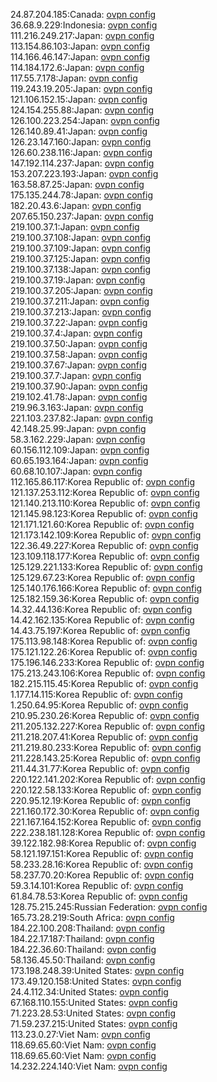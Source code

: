 24.87.204.185:Canada: [ovpn config](vpn/24_87_204_185.ovpn)  
36.68.9.229:Indonesia: [ovpn config](vpn/36_68_9_229.ovpn)  
111.216.249.217:Japan: [ovpn config](vpn/111_216_249_217.ovpn)  
113.154.86.103:Japan: [ovpn config](vpn/113_154_86_103.ovpn)  
114.166.46.147:Japan: [ovpn config](vpn/114_166_46_147.ovpn)  
114.184.172.6:Japan: [ovpn config](vpn/114_184_172_6.ovpn)  
117.55.7.178:Japan: [ovpn config](vpn/117_55_7_178.ovpn)  
119.243.19.205:Japan: [ovpn config](vpn/119_243_19_205.ovpn)  
121.106.152.15:Japan: [ovpn config](vpn/121_106_152_15.ovpn)  
124.154.255.88:Japan: [ovpn config](vpn/124_154_255_88.ovpn)  
126.100.223.254:Japan: [ovpn config](vpn/126_100_223_254.ovpn)  
126.140.89.41:Japan: [ovpn config](vpn/126_140_89_41.ovpn)  
126.23.147.160:Japan: [ovpn config](vpn/126_23_147_160.ovpn)  
126.60.238.116:Japan: [ovpn config](vpn/126_60_238_116.ovpn)  
147.192.114.237:Japan: [ovpn config](vpn/147_192_114_237.ovpn)  
153.207.223.193:Japan: [ovpn config](vpn/153_207_223_193.ovpn)  
163.58.87.25:Japan: [ovpn config](vpn/163_58_87_25.ovpn)  
175.135.244.78:Japan: [ovpn config](vpn/175_135_244_78.ovpn)  
182.20.43.6:Japan: [ovpn config](vpn/182_20_43_6.ovpn)  
207.65.150.237:Japan: [ovpn config](vpn/207_65_150_237.ovpn)  
219.100.37.1:Japan: [ovpn config](vpn/219_100_37_1.ovpn)  
219.100.37.108:Japan: [ovpn config](vpn/219_100_37_108.ovpn)  
219.100.37.109:Japan: [ovpn config](vpn/219_100_37_109.ovpn)  
219.100.37.125:Japan: [ovpn config](vpn/219_100_37_125.ovpn)  
219.100.37.138:Japan: [ovpn config](vpn/219_100_37_138.ovpn)  
219.100.37.19:Japan: [ovpn config](vpn/219_100_37_19.ovpn)  
219.100.37.205:Japan: [ovpn config](vpn/219_100_37_205.ovpn)  
219.100.37.211:Japan: [ovpn config](vpn/219_100_37_211.ovpn)  
219.100.37.213:Japan: [ovpn config](vpn/219_100_37_213.ovpn)  
219.100.37.22:Japan: [ovpn config](vpn/219_100_37_22.ovpn)  
219.100.37.4:Japan: [ovpn config](vpn/219_100_37_4.ovpn)  
219.100.37.50:Japan: [ovpn config](vpn/219_100_37_50.ovpn)  
219.100.37.58:Japan: [ovpn config](vpn/219_100_37_58.ovpn)  
219.100.37.67:Japan: [ovpn config](vpn/219_100_37_67.ovpn)  
219.100.37.7:Japan: [ovpn config](vpn/219_100_37_7.ovpn)  
219.100.37.90:Japan: [ovpn config](vpn/219_100_37_90.ovpn)  
219.102.41.78:Japan: [ovpn config](vpn/219_102_41_78.ovpn)  
219.96.3.163:Japan: [ovpn config](vpn/219_96_3_163.ovpn)  
221.103.237.82:Japan: [ovpn config](vpn/221_103_237_82.ovpn)  
42.148.25.99:Japan: [ovpn config](vpn/42_148_25_99.ovpn)  
58.3.162.229:Japan: [ovpn config](vpn/58_3_162_229.ovpn)  
60.156.112.109:Japan: [ovpn config](vpn/60_156_112_109.ovpn)  
60.65.193.164:Japan: [ovpn config](vpn/60_65_193_164.ovpn)  
60.68.10.107:Japan: [ovpn config](vpn/60_68_10_107.ovpn)  
112.165.86.117:Korea Republic of: [ovpn config](vpn/112_165_86_117.ovpn)  
121.137.253.112:Korea Republic of: [ovpn config](vpn/121_137_253_112.ovpn)  
121.140.213.110:Korea Republic of: [ovpn config](vpn/121_140_213_110.ovpn)  
121.145.98.123:Korea Republic of: [ovpn config](vpn/121_145_98_123.ovpn)  
121.171.121.60:Korea Republic of: [ovpn config](vpn/121_171_121_60.ovpn)  
121.173.142.109:Korea Republic of: [ovpn config](vpn/121_173_142_109.ovpn)  
122.36.49.227:Korea Republic of: [ovpn config](vpn/122_36_49_227.ovpn)  
123.109.118.177:Korea Republic of: [ovpn config](vpn/123_109_118_177.ovpn)  
125.129.221.133:Korea Republic of: [ovpn config](vpn/125_129_221_133.ovpn)  
125.129.67.23:Korea Republic of: [ovpn config](vpn/125_129_67_23.ovpn)  
125.140.176.166:Korea Republic of: [ovpn config](vpn/125_140_176_166.ovpn)  
125.182.159.36:Korea Republic of: [ovpn config](vpn/125_182_159_36.ovpn)  
14.32.44.136:Korea Republic of: [ovpn config](vpn/14_32_44_136.ovpn)  
14.42.162.135:Korea Republic of: [ovpn config](vpn/14_42_162_135.ovpn)  
14.43.75.197:Korea Republic of: [ovpn config](vpn/14_43_75_197.ovpn)  
175.113.98.148:Korea Republic of: [ovpn config](vpn/175_113_98_148.ovpn)  
175.121.122.26:Korea Republic of: [ovpn config](vpn/175_121_122_26.ovpn)  
175.196.146.233:Korea Republic of: [ovpn config](vpn/175_196_146_233.ovpn)  
175.213.243.106:Korea Republic of: [ovpn config](vpn/175_213_243_106.ovpn)  
182.215.115.45:Korea Republic of: [ovpn config](vpn/182_215_115_45.ovpn)  
1.177.14.115:Korea Republic of: [ovpn config](vpn/1_177_14_115.ovpn)  
1.250.64.95:Korea Republic of: [ovpn config](vpn/1_250_64_95.ovpn)  
210.95.230.26:Korea Republic of: [ovpn config](vpn/210_95_230_26.ovpn)  
211.205.132.227:Korea Republic of: [ovpn config](vpn/211_205_132_227.ovpn)  
211.218.207.41:Korea Republic of: [ovpn config](vpn/211_218_207_41.ovpn)  
211.219.80.233:Korea Republic of: [ovpn config](vpn/211_219_80_233.ovpn)  
211.228.143.25:Korea Republic of: [ovpn config](vpn/211_228_143_25.ovpn)  
211.44.31.77:Korea Republic of: [ovpn config](vpn/211_44_31_77.ovpn)  
220.122.141.202:Korea Republic of: [ovpn config](vpn/220_122_141_202.ovpn)  
220.122.58.133:Korea Republic of: [ovpn config](vpn/220_122_58_133.ovpn)  
220.95.12.19:Korea Republic of: [ovpn config](vpn/220_95_12_19.ovpn)  
221.160.172.30:Korea Republic of: [ovpn config](vpn/221_160_172_30.ovpn)  
221.167.164.152:Korea Republic of: [ovpn config](vpn/221_167_164_152.ovpn)  
222.238.181.128:Korea Republic of: [ovpn config](vpn/222_238_181_128.ovpn)  
39.122.182.98:Korea Republic of: [ovpn config](vpn/39_122_182_98.ovpn)  
58.121.197.151:Korea Republic of: [ovpn config](vpn/58_121_197_151.ovpn)  
58.233.28.16:Korea Republic of: [ovpn config](vpn/58_233_28_16.ovpn)  
58.237.70.20:Korea Republic of: [ovpn config](vpn/58_237_70_20.ovpn)  
59.3.14.101:Korea Republic of: [ovpn config](vpn/59_3_14_101.ovpn)  
61.84.78.53:Korea Republic of: [ovpn config](vpn/61_84_78_53.ovpn)  
128.75.215.245:Russian Federation: [ovpn config](vpn/128_75_215_245.ovpn)  
165.73.28.219:South Africa: [ovpn config](vpn/165_73_28_219.ovpn)  
184.22.100.208:Thailand: [ovpn config](vpn/184_22_100_208.ovpn)  
184.22.17.187:Thailand: [ovpn config](vpn/184_22_17_187.ovpn)  
184.22.36.60:Thailand: [ovpn config](vpn/184_22_36_60.ovpn)  
58.136.45.50:Thailand: [ovpn config](vpn/58_136_45_50.ovpn)  
173.198.248.39:United States: [ovpn config](vpn/173_198_248_39.ovpn)  
173.49.120.158:United States: [ovpn config](vpn/173_49_120_158.ovpn)  
24.4.112.34:United States: [ovpn config](vpn/24_4_112_34.ovpn)  
67.168.110.155:United States: [ovpn config](vpn/67_168_110_155.ovpn)  
71.223.28.53:United States: [ovpn config](vpn/71_223_28_53.ovpn)  
71.59.237.215:United States: [ovpn config](vpn/71_59_237_215.ovpn)  
113.23.0.27:Viet Nam: [ovpn config](vpn/113_23_0_27.ovpn)  
118.69.65.60:Viet Nam: [ovpn config](vpn/118_69_65_60.ovpn)  
118.69.65.60:Viet Nam: [ovpn config](vpn/118_69_65_60.ovpn)  
14.232.224.140:Viet Nam: [ovpn config](vpn/14_232_224_140.ovpn)  
